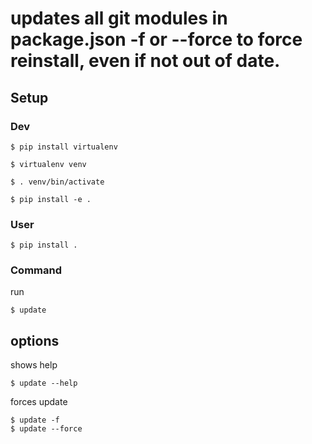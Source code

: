 updates all git modules in package.json
-f or --force to force reinstall, even if not out of date.
==========
## Setup


### Dev

```
$ pip install virtualenv
```
```
$ virtualenv venv
```
```
$ . venv/bin/activate
```
```
$ pip install -e .
```


### User

```
$ pip install .
```


### Command
run

```
$ update
```

options
---
shows help
```
$ update --help
```
forces update
```
$ update -f
$ update --force
```